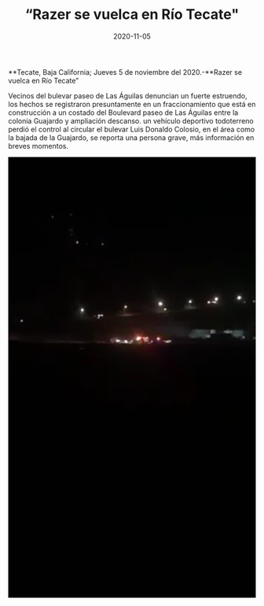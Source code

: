 ﻿---
layout: blog
title:  “Razer se vuelca en Río Tecate"
date:   2020-11-05  
categories: tecate
permalink: /:categories/:title:output_ext
image: /img/cnr/razer-de-vuelca-en-rio-tecate.jpg
autor: 
---


**Tecate, Baja California;  Jueves 5 de noviembre del 2020.-**Razer se vuelca en Río Tecate”


Vecinos del bulevar paseo de Las Águilas denuncian un fuerte estruendo, los hechos se registraron presuntamente en un fraccionamiento que está en construcción a un costado del Boulevard paseo de Las Águilas entre la colonia Guajardo y ampliación descanso. un vehículo deportivo todoterreno perdió el control al circular el bulevar Luis Donaldo Colosio, en el área como la bajada de la Guajardo,  se reporta una persona grave, más información en breves momentos.

<div id="carouselExampleSlidesOnly" class="carousel slide" data-ride="carousel">
  <div class="carousel-inner">
    <div class="carousel-item active">
       <img class="d-block w-100" src="/img/cnr/razer-de-vuelca-en-rio-tecate.jpg" loading="lazy"  alt="Razer">
    </div>
  </div>
</div>